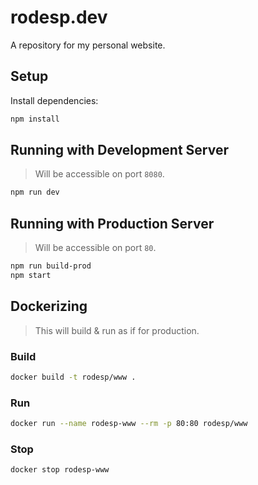 # rodesp.dev

A repository for my personal website.

## Setup

Install dependencies:
```sh
npm install
```

## Running  with Development Server
> Will be accessible on port `8080`.

```sh
npm run dev
```

## Running with Production Server
> Will be accessible on port `80`.

```sh
npm run build-prod
npm start
```

## Dockerizing
> This will build & run as if for production.

### Build
```sh
docker build -t rodesp/www .
```

### Run
```sh
docker run --name rodesp-www --rm -p 80:80 rodesp/www
```

### Stop
```sh
docker stop rodesp-www
```